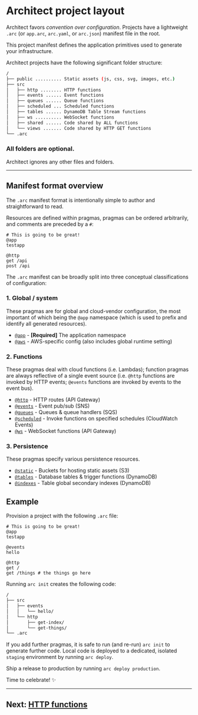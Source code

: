 # Architect project layout

Architect favors <em>convention over configuration</em>. Projects have a lightweight `.arc` (or `app.arc`, `arc.yaml`, or `arc.json`) manifest file in the root.

This project manifest defines the application primitives used to generate your infrastructure.

Architect projects have the following significant folder structure:

```bash
/
├── public .......... Static assets (js, css, svg, images, etc.)
├── src
│   ├── http ........ HTTP functions
│   ├── events ...... Event functions
│   ├── queues ...... Queue functions
│   ├── scheduled ... Scheduled functions
│   ├── tables ...... DynamoDB Table Stream functions
│   ├── ws .......... WebSocket functions
│   ├── shared ...... Code shared by ALL functions
│   └── views ....... Code shared by HTTP GET functions
└── .arc
```

### **All folders are optional.**
Architect ignores any other files and folders.

---

## Manifest format overview

The `.arc` manifest format is intentionally simple to author and straightforward to read.

Resources are defined within pragmas, pragmas can be ordered arbitrarily, and comments are preceded by a `#`:

```arc
# This is going to be great!
@app
testapp

@http
get /api
post /api
```

The `.arc` manifest can be broadly split into three conceptual classifications of configuration:


### 1. Global / system

These pragmas are for global and cloud-vendor configuration, the most important of which being the `@app` namespace (which is used to prefix and identify all generated resources).

- [`@app`](/reference/app) - **[Required]** The application namespace
- [`@aws`](/reference/aws) - AWS-specific config (also includes global runtime setting)


### 2. Functions

These pragmas deal with cloud functions (i.e. Lambdas); function pragmas are always reflective of a single event source (i.e. `@http` functions are invoked by HTTP events; `@events` functions are invoked by events to the event bus).

- [`@http`](/reference/http) - HTTP routes (API Gateway)
- [`@events`](/reference/events) - Event pub/sub (SNS)
- [`@queues`](/reference/queues) - Queues & queue handlers (SQS)
- [`@scheduled`](/reference/scheduled) - Invoke functions on specified schedules (CloudWatch Events)
- [`@ws`](/reference/ws) - WebSocket functions (API Gateway)


### 3. Persistence

These pragmas specify various persistence resources.

- [`@static`](/reference/static) - Buckets for hosting static assets (S3)
- [`@tables`](/reference/tables) - Database tables & trigger functions (DynamoDB)
- [`@indexes`](/reference/indexes) - Table global secondary indexes (DynamoDB)


## Example

Provision a project with the following `.arc` file:

```arc
# This is going to be great!
@app
testapp

@events
hello

@http
get /
get /things # the things go here
```

Running `arc init` creates the following code:

```bash
/
├── src
│   ├── events
│   │   └── hello/
│   └── http
│       ├── get-index/
│       └── get-things/
└── .arc
```

If you add further pragmas, it is safe to run (and re-run) `arc init` to generate further code. Local code is deployed to a dedicated, isolated `staging` environment by running `arc deploy`.

Ship a release to production by running `arc deploy production`.

Time to celebrate! ✨

---

## Next: [HTTP functions](/primitives/http)

